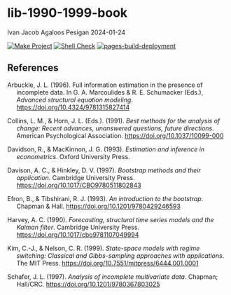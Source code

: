 lib-1990-1999-book
================
Ivan Jacob Agaloos Pesigan
2024-01-24

<!-- README.md is generated from .setup/readme/README.Rmd. Please edit that file -->
<!-- badges: start -->

[![Make
Project](https://github.com/ijapesigan/lib-1990-1999-book/actions/workflows/make.yml/badge.svg)](https://github.com/ijapesigan/lib-1990-1999-book/actions/workflows/make.yml)
[![Shell
Check](https://github.com/ijapesigan/lib-1990-1999-book/actions/workflows/shellcheck.yml/badge.svg)](https://github.com/ijapesigan/lib-1990-1999-book/actions/workflows/shellcheck.yml)
[![pages-build-deployment](https://github.com/ijapesigan/lib-1990-1999-book/actions/workflows/pages/pages-build-deployment/badge.svg)](https://github.com/ijapesigan/lib-1990-1999-book/actions/workflows/pages/pages-build-deployment)
<!-- badges: end -->

## References

<div id="refs" class="references csl-bib-body hanging-indent"
line-spacing="2">

<div id="ref-Arbuckle-1996" class="csl-entry">

Arbuckle, J. L. (1996). Full information estimation in the presence of
incomplete data. In G. A. Marcoulides & R. E. Schumacker (Eds.),
*Advanced structural equation modeling*.
<https://doi.org/10.4324/9781315827414>

</div>

<div id="ref-Collins-Horn-1991" class="csl-entry">

Collins, L. M., & Horn, J. L. (Eds.). (1991). *Best methods for the
analysis of change: Recent advances, unanswered questions, future
directions*. American Psychological Association.
<https://doi.org/10.1037/10099-000>

</div>

<div id="ref-Davidson-MacKinnon-1993" class="csl-entry">

Davidson, R., & MacKinnon, J. G. (1993). *Estimation and inference in
econometrics*. Oxford University Press.

</div>

<div id="ref-Davison-Hinkley-1997" class="csl-entry">

Davison, A. C., & Hinkley, D. V. (1997). *Bootstrap methods and their
application*. Cambridge University Press.
<https://doi.org/10.1017/CBO9780511802843>

</div>

<div id="ref-Efron-Tibshirani-1993" class="csl-entry">

Efron, B., & Tibshirani, R. J. (1993). *An introduction to the
bootstrap*. Chapman & Hall. <https://doi.org/10.1201/9780429246593>

</div>

<div id="ref-Harvey-1990" class="csl-entry">

Harvey, A. C. (1990). *Forecasting, structural time series models and
the Kalman filter*. Cambridge University Press.
<https://doi.org/10.1017/cbo9781107049994>

</div>

<div id="ref-Kim-Nelson-1999" class="csl-entry">

Kim, C.-J., & Nelson, C. R. (1999). *State-space models with regime
switching: Classical and Gibbs-sampling approaches with applications*.
The MIT Press. <https://doi.org/10.7551/mitpress/6444.001.0001>

</div>

<div id="ref-Schafer-1997" class="csl-entry">

Schafer, J. L. (1997). *Analysis of incomplete multivariate data*.
Chapman; Hall/CRC. <https://doi.org/10.1201/9780367803025>

</div>

</div>
